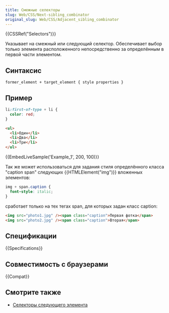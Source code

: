 ```yaml
---
title: Смежные селекторы
slug: Web/CSS/Next-sibling_combinator
original_slug: Web/CSS/Adjacent_sibling_combinator
---
```


{{CSSRef("Selectors")}}

Указывает на смежный или следующий селектор. Обеспечивает выбор только элемента расположенного непосредственно за определённым в первой части элементом.

## Синтаксис

```
former_element + target_element { style properties }
```

## Пример

```css
li:first-of-type + li {
  color: red;
}
```

```html
<ul>
  <li>Один</li>
  <li>Два</li>
  <li>Три</li>
</ul>
```

{{EmbedLiveSample('Example_1', 200, 100)}}

Так же может использоваться для задания стиля определённого класса "caption span" следующих {{HTMLElement("img")}} вложенных элементов:

```css
img + span.caption {
  font-style: italic;
}
```

сработает только на тех тегах span, для которых задан класс caption:

```html
<img src="photo1.jpg" /><span class="caption">Первая фотка</span>
<img src="photo2.jpg" /><span class="caption">Вторая</span>
```

## Спецификации

{{Specifications}}

## Совместимость с браузерами

{{Compat}}

## Смотрите также

- [Селекторы следующего элемента](/ru/docs/Web/CSS/General_sibling_selectors)
